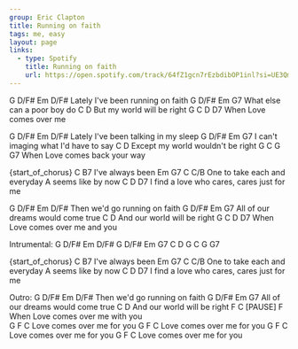 ```yaml
---
group: Eric Clapton
title: Running on faith
tags: me, easy
layout: page
links:
  - type: Spotify
    title: Running on faith
    url: https://open.spotify.com/track/64fZ1gcn7rEzbdibOP1inl?si=UE3Qm_KnTQyYlgKtpbs7sQ
---
```



G                D/F#       Em       D/F#
Lately I've been running on faith
G               D/F#     Em    G7
What else can a poor boy do
       C                       D
But my world will be right
                     G     C     D     D7
When Love comes over me 


G                D/F#          Em        D/F#
Lately I've been talking in my sleep
G                        D/F#    Em      G7
I can't imaging what I'd have to say
          C                        D
Except my world wouldn't be right
                          G     C    G    G7
When Love comes back your way 

{start_of_chorus}
C           B7
I've always been
Em     G7                 C       C/B
One to take each and everyday
A
seems like by now
                  C                     D      D7
I find a love who cares, cares just for me


G                D/F#       Em       D/F#
Then we'd  go running on faith
G               D/F#     Em    G7
All of our dreams would come true
       C                       D
And our world will be right
                     G     C     D     D7
When Love comes over me and you

Intrumental: 
G     D/F#   Em    D/F#
G     D/F#   Em    G7
C     D
G     C      G     G7
  
{start_of_chorus}
C           B7
I've always been
Em     G7                 C       C/B
One to take each and everyday
A
seems like by now
                  C                     D      D7
I find a love who cares, cares just for me

Outro:
G            D/F#       Em       D/F#
Then we'd go running on faith
G          D/F#              Em      G7
All of our dreams would come true
        C                        D
And our world will be right
                             F          C      [PAUSE]    F
When Love comes over me with you              
G           F           C
Love comes over me for you
G           F           C
Love comes over me for you
G           F           C
Love comes over me for you
G           F           C
Love comes over me for you



